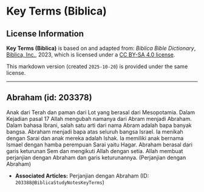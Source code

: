 # Key Terms (Biblica)

## License Information

**Key Terms (Biblica)** is based on and adapted from: _Biblica Bible Dictionary_, [Biblica, Inc.](https://www.biblica.com/), 2023, which is licensed under a [CC BY-SA 4.0 license](https://creativecommons.org/licenses/by-sa/4.0/legalcode.en).

This markdown version (created `2025-10-20`) is provided under the same license.



--------------------------------

## Abraham (id: 203378)

Anak dari Terah dan paman dari Lot yang berasal dari Mesopotamia. Dalam Kejadian pasal 17 Allah mengubah namanya dari Abram menjadi Abraham. Dalam bahasa Ibrani, salah satu arti dari nama Abram adalah bapa banyak bangsa. Abraham menjadi bapa atas seluruh bangsa Israel. Ia menikah dengan Sarai dan anak mereka adalah Ishak. Ia memiliki anak bernama Ismael dengan hamba perempuan Sarai yaitu Hagar. Abraham berasal dari garis keturunan Sem dan mengikuti Allah dengan setia. Allah membuat perjanjian dengan Abraham dan garis keturunannya. (Perjanjian dengan Abraham)

* **Associated Articles:** Perjanjian dengan Abraham (ID: `203388@BiblicaStudyNotesKeyTerms`)


